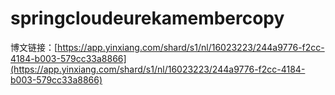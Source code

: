 # springcloudeurekamembercopy

博文链接：[https://app.yinxiang.com/shard/s1/nl/16023223/244a9776-f2cc-4184-b003-579cc33a8866](https://app.yinxiang.com/shard/s1/nl/16023223/244a9776-f2cc-4184-b003-579cc33a8866)
